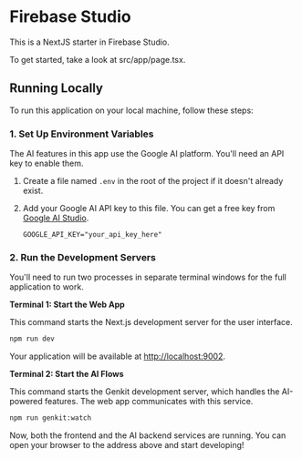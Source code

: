 # Firebase Studio

This is a NextJS starter in Firebase Studio.

To get started, take a look at src/app/page.tsx.

## Running Locally

To run this application on your local machine, follow these steps:

### 1. Set Up Environment Variables

The AI features in this app use the Google AI platform. You'll need an API key to enable them.

1.  Create a file named `.env` in the root of the project if it doesn't already exist.
2.  Add your Google AI API key to this file. You can get a free key from [Google AI Studio](https://aistudio.google.com/app/apikey).

    ```
    GOOGLE_API_KEY="your_api_key_here"
    ```

### 2. Run the Development Servers

You'll need to run two processes in separate terminal windows for the full application to work.

**Terminal 1: Start the Web App**

This command starts the Next.js development server for the user interface.

```bash
npm run dev
```

Your application will be available at [http://localhost:9002](http://localhost:9002).

**Terminal 2: Start the AI Flows**

This command starts the Genkit development server, which handles the AI-powered features. The web app communicates with this service.

```bash
npm run genkit:watch
```

Now, both the frontend and the AI backend services are running. You can open your browser to the address above and start developing!